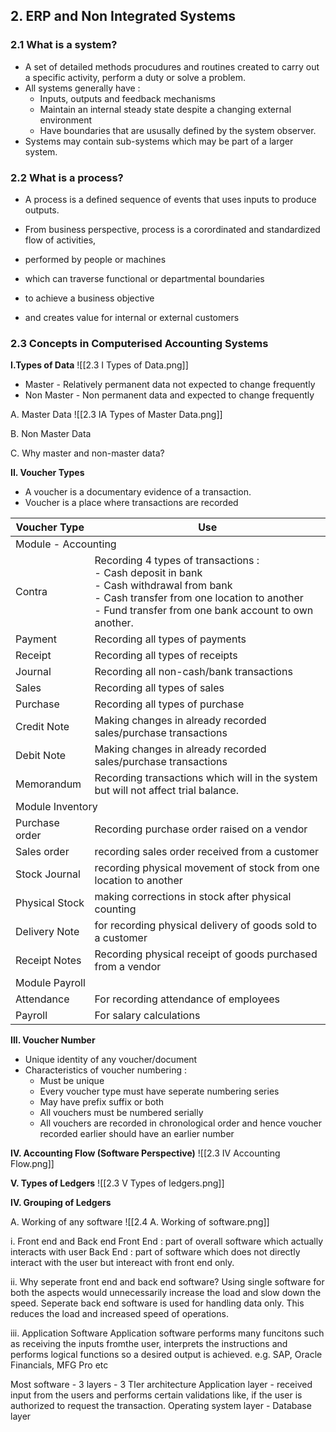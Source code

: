 ## 2. ERP and Non Integrated Systems
### 2.1 What is a system?
- A set of detailed methods procudures and routines created to carry out a specific activity, perform a duty or solve a problem.
- All systems generally have :
	- Inputs, outputs and feedback mechanisms 
	- Maintain an internal steady state despite a changing external environment 
	- Have boundaries that are ususally defined by the system observer.
- Systems may contain sub-systems which may be part of a larger system.

### 2.2 What is a process?
- A process is a defined sequence of events that uses inputs to produce outputs.

- From business perspective, process is a corordinated and standardized flow of activities,
- performed by people or machines 
- which can traverse functional or departmental boundaries 
- to achieve a business objective 
- and creates value for internal or external customers

### 2.3 Concepts in Computerised Accounting Systems
**I.Types of Data**
![[2.3 I Types of Data.png]]
- Master - Relatively permanent data not expected to change frequently 
- Non Master - Non permanent data and expected to change frequently

A. Master Data
![[2.3 IA Types of Master Data.png]]

B. Non Master Data

C. Why master and non-master data?

**II. Voucher Types**
- A voucher is a documentary evidence of a transaction.
- Voucher is a place where transactions are recorded 

<table>
<thead>
  <tr>
    <th>Voucher Type</th>
    <th>Use</th>
  </tr>
</thead>
<tbody>
  <tr>
    <td colspan="2">Module - Accounting </td>
  </tr>
  <tr>
    <td>Contra</td>
    <td>Recording 4 types of transactions :<br>- Cash deposit in bank<br>- Cash withdrawal from bank<br>- Cash transfer from one location to another<br>- Fund transfer from one bank account to own another.</td>
  </tr>
  <tr>
    <td>Payment</td>
    <td>Recording all types of payments<br></td>
  </tr>
  <tr>
    <td>Receipt </td>
    <td>Recording all types of receipts</td>
  </tr>
  <tr>
    <td>Journal</td>
    <td>Recording all non-cash/bank transactions</td>
  </tr>
  <tr>
    <td>Sales</td>
    <td>Recording all types of sales</td>
  </tr>
  <tr>
    <td>Purchase</td>
    <td>Recording all types of purchase</td>
  </tr>
  <tr>
    <td>Credit Note</td>
    <td>Making changes in already recorded sales/purchase transactions</td>
  </tr>
  <tr>
    <td>Debit Note</td>
    <td>Making changes in already recorded sales/purchase transactions</td>
  </tr>
  <tr>
    <td>Memorandum</td>
    <td>Recording transactions which will in the system but will not affect trial balance.</td>
  </tr>
  <tr>
    <td colspan="2">Module Inventory</td>
  </tr>
  <tr>
    <td>Purchase order</td>
    <td>Recording purchase order raised on a vendor</td>
  </tr>
  <tr>
    <td>Sales order </td>
    <td>recording sales order received from a customer</td>
  </tr>
  <tr>
    <td>Stock Journal</td>
    <td>recording physical movement of stock from one location to another</td>
  </tr>
  <tr>
    <td>Physical Stock</td>
    <td>making corrections in stock after physical counting </td>
  </tr>
  <tr>
    <td>Delivery Note</td>
    <td>for recording physical delivery of goods sold to a customer</td>
  </tr>
  <tr>
    <td>Receipt Notes</td>
    <td>Recording physical receipt of goods purchased from a vendor</td>
  </tr>
  <tr>
    <td colspan="2">Module Payroll</td>
  </tr>
  <tr>
    <td>Attendance</td>
    <td>For recording attendance of employees</td>
  </tr>
  <tr>
    <td>Payroll </td>
    <td>For salary calculations </td>
  </tr>
</tbody>
</table>



**III. Voucher Number**
- Unique identity of any voucher/document 
- Characteristics of voucher numbering :
	- Must be unique
	- Every voucher type must have seperate numbering series 
	- May have prefix suffix or both 
	- All vouchers must be numbered serially 
	- All vouchers are recorded in chronological order and hence voucher recorded earlier should have an earlier number

**IV. Accounting Flow (Software Perspective)**
![[2.3 IV Accounting Flow.png]]

**V. Types of Ledgers**
![[2.3 V Types of ledgers.png]]

**IV. Grouping of Ledgers**

A. Working of any software
![[2.4 A. Working of software.png]]

i. Front end and Back end
Front End : part of overall software which actually interacts with user 
Back End : part of software which does not directly interact with the user but intereact with front end only.

ii. Why seperate front end and back end software?
Using single software for both the aspects would unnecessarily increase the load and slow down the speed.
Seperate back end software is used for handling data only. This reduces the load and increased speed of operations.

iii. Application Software 
Application software performs many funcitons such as receiving the inputs fromthe user, interprets the instructions and performs logical functions so a desired output is achieved. e.g. SAP, Oracle Financials, MFG Pro etc

Most software - 3 layers - 3 TIer architecture 
Application layer - received input from the users and performs certain validations like, if the user is authorized to request the transaction.
Operating system layer - 
Database layer 